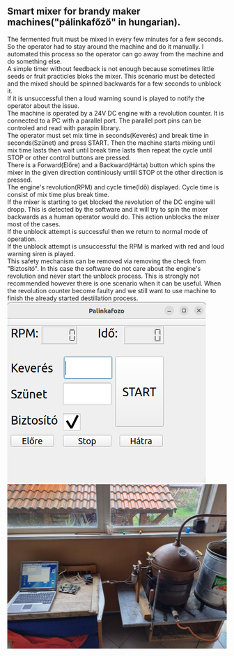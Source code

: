 ## Smart mixer for brandy maker machines("pálinkafőző" in hungarian).
The fermented fruit must be mixed in every few minutes for a few seconds. So the operator had to stay around the machine and do it manually. I automated this process so the operator can go away from the machine and do something else.\
A simple timer without feedback is not enough because sometimes little seeds or fruit practicles bloks the mixer. This scenario must be detected and the mixed should be spinned backwards for a few seconds to unblock it.\
If it is unsuccessful then a loud warning sound is played to notify the operator about the issue.\
The machine is operated by a 24V DC engine with a revolution counter. It is connected to a PC with a parallel port. The parallel port pins can be controled and read with parapin library.\
The operator must set mix time in seconds(Keverés) and break time in seconds(Szünet) and press START. Then the machine starts mixing until mix time lasts then wait until break time lasts then repeat the cycle until STOP or other control buttons are pressed.\
There is a Forward(Előre) and a Backward(Hárta) button which spins the mixer in the given direction continiously untill STOP ot the other direction is pressed.\
The engine's revolution(RPM) and cycle time(Idő) displayed. Cycle time is consist of mix time plus break time.\
If the mixer is starting to get blocked the revolution of the DC engine will dropp. This is detected by the software and it will try to spin the mixer backwards as a human operator would do. This action unblocks the mixer most of the cases.\
If the unblock attempt is successful then we return to normal mode of operation.\
If the unblock attempt is unsuccessful the RPM is marked with red and loud warning siren is played.\
This safety mechanism can be removed via removing the check from "Biztosító". In this case the software do not care about the engine's revolution and never start the unblock process. This is strongly not recommended however there is one scenario when it can be useful. When the revolution counter become faulty and we still want to use machine to finish the already started destillation process.\
![Screenshot of the UI](screenshot.png)
![Whole equipment](whole_equipment.jpg)


